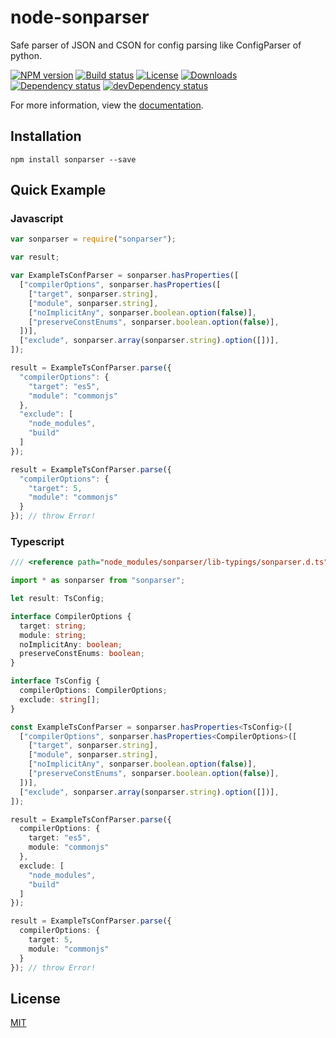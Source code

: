 # node-sonparser

Safe parser of JSON and CSON for config parsing like ConfigParser of python.

[![NPM version][npm-image]][npm-url]
[![Build status][travis-image]][travis-url]
[![License][license-image]][license-url]
[![Downloads][downloads-image]][downloads-url]
[![Dependency status][dependency-image]][dependency-url]
[![devDependency status][devdependency-image]][devdependency-url]

For more information, view the [documentation][main-document].

## Installation

```
npm install sonparser --save
```

## Quick Example

### Javascript

```javascript
var sonparser = require("sonparser");

var result;

var ExampleTsConfParser = sonparser.hasProperties([
  ["compilerOptions", sonparser.hasProperties([
    ["target", sonparser.string],
    ["module", sonparser.string],
    ["noImplicitAny", sonparser.boolean.option(false)],
    ["preserveConstEnums", sonparser.boolean.option(false)],
  ])],
  ["exclude", sonparser.array(sonparser.string).option([])],
]);

result = ExampleTsConfParser.parse({
  "compilerOptions": {
    "target": "es5",
    "module": "commonjs"
  },
  "exclude": [
    "node_modules",
    "build"
  ]
});

result = ExampleTsConfParser.parse({
  "compilerOptions": {
    "target": 5,
    "module": "commonjs"
  }
}); // throw Error!
```

### Typescript

```typescript
/// <reference path="node_modules/sonparser/lib-typings/sonparser.d.ts" />

import * as sonparser from "sonparser";

let result: TsConfig;

interface CompilerOptions {
  target: string;
  module: string;
  noImplicitAny: boolean;
  preserveConstEnums: boolean;
}

interface TsConfig {
  compilerOptions: CompilerOptions;
  exclude: string[];
}

const ExampleTsConfParser = sonparser.hasProperties<TsConfig>([
  ["compilerOptions", sonparser.hasProperties<CompilerOptions>([
    ["target", sonparser.string],
    ["module", sonparser.string],
    ["noImplicitAny", sonparser.boolean.option(false)],
    ["preserveConstEnums", sonparser.boolean.option(false)],
  ])],
  ["exclude", sonparser.array(sonparser.string).option([])],
]);

result = ExampleTsConfParser.parse({
  compilerOptions: {
    target: "es5",
    module: "commonjs"
  },
  exclude: [
    "node_modules",
    "build"
  ]
});

result = ExampleTsConfParser.parse({
  compilerOptions: {
    target: 5,
    module: "commonjs"
  }
}); // throw Error!
```

## License

[MIT](LICENSE)

<!--
## Fantasyland

[![Fantasyland][fantasy-land-logo]][fantasy-land-url]
-->

[npm-image]: https://img.shields.io/npm/v/sonparser.svg?style=flat-square
[npm-url]: https://npmjs.org/package/sonparser
[travis-image]: https://travis-ci.org/mizunashi-mana/node-sonparser.svg?branch=master
[travis-url]: https://travis-ci.org/mizunashi-mana/node-sonparser
[license-image]: http://img.shields.io/npm/l/sonparser.svg?style=flat-square
[license-url]: LICENSE
[downloads-image]: http://img.shields.io/npm/dm/sonparser.svg?style=flat-square
[downloads-url]: https://npmjs.org/package/sonparser
[main-document]: docs/man/README.md
[fantasy-land-logo]: https://github.com/fantasyland/fantasy-land/raw/master/logo.png
[fantasy-land-url]: https://github.com/fantasyland/fantasy-land
[dependency-image]: https://david-dm.org/mizunashi-mana/node-sonparser.svg
[dependency-url]: https://david-dm.org/mizunashi-mana/node-sonparser#info=dependencies
[devdependency-image]: https://david-dm.org/mizunashi-mana/node-sonparser/dev-status.svg
[devdependency-url]: https://david-dm.org/mizunashi-mana/node-sonparser#info=devDependencies

